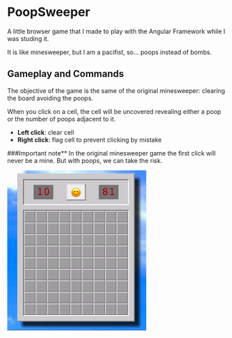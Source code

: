 # PoopSweeper 

A little browser game that I made to play with the Angular Framework while I was studing it. 

It is like minesweeper, but I am a pacifist, so... poops instead of bombs.

## Gameplay and Commands
The objective of the game is the same of the original minesweeper: clearing the board avoiding the poops. 

When you click on a cell, the cell will be uncovered revealing either a poop or the number of poops adjacent to it.

- **Left click**: clear cell
- **Right click**: flag cell to prevent clicking by mistake

###Important note** 
In the original minesweeper game the first click will never be a mine. But with poops, we can take the risk.

![Gameplay example](/assets/gameplay-demo.gif)
